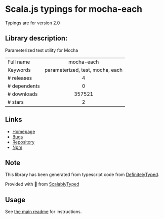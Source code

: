 
# Scala.js typings for mocha-each

Typings are for version 2.0

## Library description:
Parameterized test utility for Mocha

|                    |                 |
| ------------------ | :-------------: |
| Full name          | mocha-each |
| Keywords           | parameterized, test, mocha, each |
| # releases         | 4 |
| # dependents       | 0 |
| # downloads        | 357521 |
| # stars            | 2 |

## Links
- [Homepage](https://github.com/ryym/mocha-each#readme)
- [Bugs](https://github.com/ryym/mocha-each/issues)
- [Repository](https://github.com/ryym/mocha-each)
- [Npm](https://www.npmjs.com/package/mocha-each)
    


## Note
This library has been generated from typescript code from [DefinitelyTyped](https://definitelytyped.org).

Provided with :purple_heart: from [ScalablyTyped](https://github.com/oyvindberg/ScalablyTyped)

## Usage
See [the main readme](../../readme.md) for instructions.


